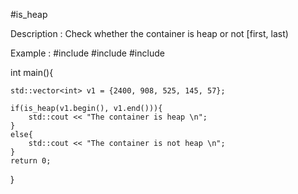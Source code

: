 #is_heap

Description : Check whether the container is heap or not [first, last)

Example :
#include<iostream> 
#include<algorithm>
#include<vector>                                             

int main(){ 

	std::vector<int> v1 = {2400, 908, 525, 145, 57}; 	       
	
	if(is_heap(v1.begin(), v1.end())){ 		                   
	    std::cout << "The container is heap \n";
	}
  	else{
	    std::cout << "The container is not heap \n";
	}  
	return 0; 
} 

